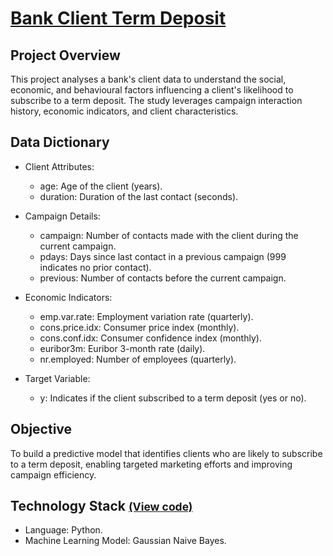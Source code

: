 # [Bank Client Term Deposit](../c.%20Jupyter%20Notebooks/Bank%20Client%20Term%20Deposits.ipynb)


## Project Overview
This project analyses a bank's client data to understand the social, economic, and behavioural factors influencing a 
client's likelihood to subscribe to a term deposit. The study leverages campaign interaction history, economic 
indicators, and client characteristics.

## Data Dictionary
- Client Attributes:
    - age: Age of the client (years). 
    - duration: Duration of the last contact (seconds). 

- Campaign Details:
  - campaign: Number of contacts made with the client during the current campaign. 
  - pdays: Days since last contact in a previous campaign (999 indicates no prior contact). 
  - previous: Number of contacts before the current campaign.

- Economic Indicators:
  - emp.var.rate: Employment variation rate (quarterly).
  - cons.price.idx: Consumer price index (monthly). 
  - cons.conf.idx: Consumer confidence index (monthly). 
  - euribor3m: Euribor 3-month rate (daily). 
  - nr.employed: Number of employees (quarterly).

- Target Variable:
  - y: Indicates if the client subscribed to a term deposit (yes or no).

## Objective
To build a predictive model that identifies clients who are likely to subscribe to a term deposit, enabling targeted 
marketing efforts and improving campaign efficiency.

## Technology Stack <small>[(View code)](../c.%20Jupyter%20Notebooks/Bank%20Client%20Term%20Deposits.ipynb)</small>
- Language: Python.
- Machine Learning Model: Gaussian Naive Bayes.
